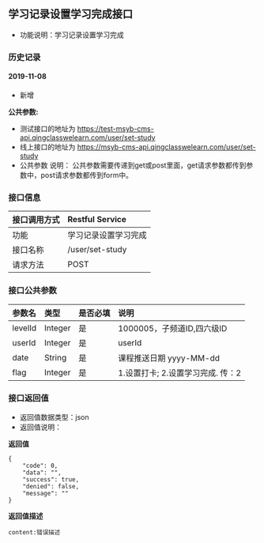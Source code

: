 ## 学习记录设置学习完成接口
+ 功能说明：学习记录设置学习完成

### 历史记录

#### 2019-11-08 
- 新增

**公共参数:**
+ 测试接口的地址为 https://test-msyb-cms-api.qingclasswelearn.com/user/set-study
+ 线上接口的地址为 https://msyb-cms-api.qingclasswelearn.com/user/set-study
+ 公共参数 说明： 公共参数需要传递到get或post里面，get请求参数都传到参数中，post请求参数都传到form中。

### 接口信息
|接口调用方式 	|	Restful Service				|
|:--------------|:------------------------------|
|功能	     	| 学习记录设置学习完成				|
|接口名称		|/user/set-study				|
|请求方法		|POST					    	|

### 接口公共参数
|参数名		   		|类型	|是否必填	|说明			    					|
|:------------------|:------|:----------|:--------------------------------------|
|levelId			|Integer|是		  	|1000005，子频道ID,四六级ID				|
|userId				|Integer|是		  	|userId									|
|date				|String |是		  	|课程推送日期 yyyy-MM-dd					|
|flag				|Integer|是		  	|1.设置打卡; 2.设置学习完成.   传：2		|

### 接口返回值
+ 返回值数据类型：json
+ 返回值说明：

**返回值**  

```
{
    "code": 0,
    "data": "",
    "success": true,
    "denied": false,
    "message": ""
}
```

**返回值描述**  

```
content:错误描述
```